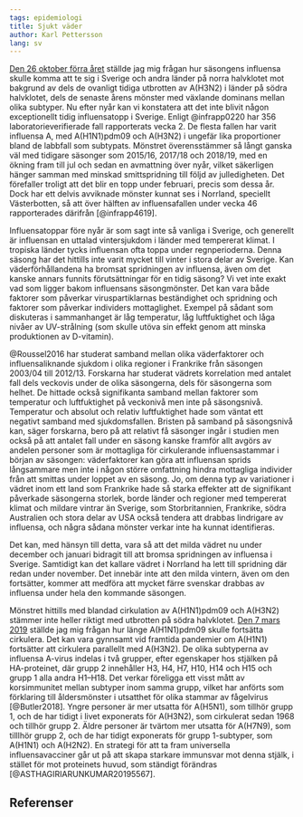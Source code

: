 ```yaml
---
tags: epidemiologi
title: Sjukt väder
author: Karl Pettersson
lang: sv
---
```


[Den 26 oktober förra året](2019-10-26-skifte.html) ställde jag mig
frågan hur säsongens influensa skulle komma att te sig i Sverige och
andra länder på norra halvklotet mot bakgrund av dels de ovanligt
tidiga utbrotten av A(H3N2) i länder på södra halvklotet, dels de
senaste årens mönster med växlande dominans mellan olika subtyper. Nu
efter nyår kan vi konstatera att det inte blivit någon exceptionellt
tidig influensatopp i Sverige. Enligt @infrapp0220 har 356
laboratorieverifierade fall rapporterats vecka 2. De flesta fallen har
varit influensa A, med A(H1N1)pdm09 och A(H3N2) i ungefär lika
proportioner bland de labbfall som subtypats. Mönstret överensstämmer
så långt ganska väl med tidigare säsonger som 2015/16, 2017/18 och
2018/19, med en ökning fram till jul och sedan en avmattning över
nyår, vilket säkerligen hänger samman med minskad smittspridning till
följd av julledigheten. Det förefaller troligt att det blir en topp
under februari, precis som dessa år. Dock har ett delvis avviknade
mönster kunnat ses i Norrland, speciellt Västerbotten, så att över
hälften av influensafallen under vecka 46 rapporterades därifrån
[@infrapp4619].

Influensatoppar före nyår är som sagt inte så vanliga i Sverige, och
generellt är influensan en uttalad vintersjukdom i länder med
tempererat klimat. I tropiska länder tycks influensan ofta toppa under
regnperioderna. Denna säsong har det hittills inte varit mycket till
vinter i stora delar av Sverige. Kan väderförhållandena ha bromsat
spridningen av influensa, även om det kanske annars funnits
förutsättningar för en tidig säsong? Vi vet inte exakt vad som ligger
bakom influensans säsongmönster. Det kan vara både faktorer som
påverkar viruspartiklarnas beständighet och spridning och faktorer som
påverkar individers mottaglighet. Exempel på sådant som diskuteras i
sammanhanget är låg temperatur, låg luftfuktighet och låga nivåer av
UV-strålning (som skulle utöva sin effekt genom att minska
produktionen av D-vitamin).

@Roussel2016 har studerat samband mellan olika väderfaktorer och
influensaliknande sjukdom i olika regioner i Frankrike från säsongen
2003/04 till 2012/13. Forskarna har studerat vädrets korrelation med
antalet fall dels veckovis under de olika säsongerna, dels för säsongerna
som helhet. De hittade också signifikanta samband mellan faktorer som
temperatur och luftfuktighet på veckonivå men inte på säsongsnivå.
Temperatur och absolut och relativ luftfuktighet hade som väntat ett
negativt samband med sjukdomsfallen. Bristen på samband på säsongsnivå
kan, säger forskarna, bero på att relativt få säsonger ingår i studien
men också på att antalet fall under en säsong kanske framför allt
avgörs av andelen personer som är mottagliga för cirkulerande
influensastammar i början av säsongen: väderfaktorer kan göra att
influensan sprids långsammare men inte i någon större omfattning
hindra mottagliga individer från att smittas under loppet av en
säsong. Jo, om denna typ av variationer i vädret inom ett land som
Frankrike hade så starka effekter att de signifikant påverkade
säsongerna storlek, borde länder och regioner med tempererat klimat
och mildare vintrar än Sverige, som Storbritannien, Frankrike, södra
Australien och stora delar av USA också tendera att drabbas lindrigare
av influensa, och några sådana mönster verkar inte ha kunnat
identifieras.

Det kan, med hänsyn till detta, vara så att det milda vädret nu
under december och januari bidragit till att bromsa spridningen
av influensa i Sverige. Samtidigt kan det kallare vädret i
Norrland ha lett till spridning där redan under november. Det
innebär inte att den milda vintern, även om den fortsätter,
kommer att medföra att mycket färre svenskar drabbas av influensa
under hela den kommande säsongen.

Mönstret hittills med blandad cirkulation av A(H1N1)pdm09 och A(H3N2)
stämmer inte heller riktigt med utbrotten på södra halvklotet. [Den 7
mars 2019](2019-03-07-kallt.html) ställde jag mig frågan hur länge
A(H1N1)pdm09 skulle fortsätta cirkulera. Det kan vara gynnsamt vid
framtida pandemier om A(H1N1) fortsätter att cirkulera parallellt med
A(H3N2). De olika subtyperna av influensa A-virus indelas i två
grupper, efter egenskaper hos stjälken på HA-proteinet, där grupp 2
innehåller H3, H4, H7, H10, H14 och H15 och grupp 1 alla andra H1–H18.
Det verkar föreligga ett visst mått av korsimmunitet mellan subtyper
inom samma grupp, vilket har anförts som förklaring till
åldersmönster i utsatthet för olika stammar av fågelvirus
[@Butler2018]. Yngre personer är mer utsatta för A(H5N1), som tillhör
grupp 1, och de har tidigt i livet exponerats för A(H3N2), som
cirkulerat sedan 1968 och tillhör grupp 2. Äldre personer är tvärtom
mer utsatta för A(H7N9), som tilllhör grupp 2, och de har tidigt
exponerats för grupp 1-subtyper, som A(H1N1) och A(H2N2). En strategi
för att ta fram universella influensavacciner går ut på att skapa
starkare immunsvar mot denna stjälk, i stället för mot proteinets
huvud, som ständigt förändras [@ASTHAGIRIARUNKUMAR20195567].

## Referenser
